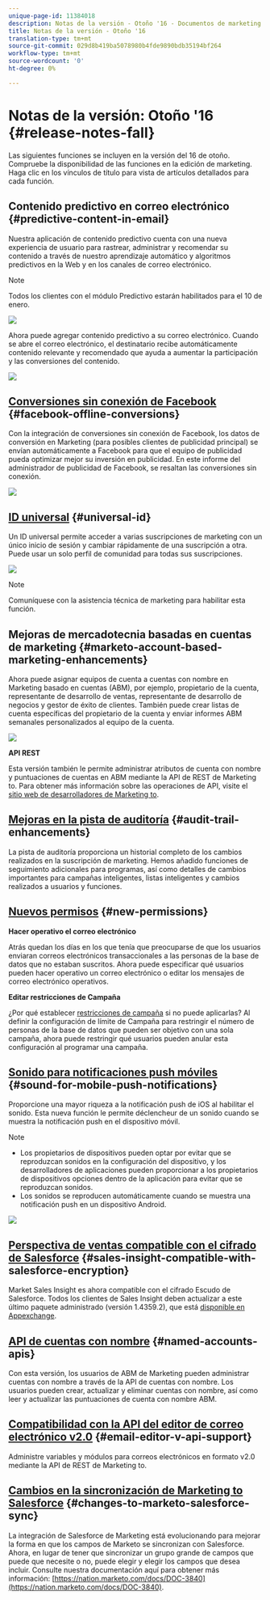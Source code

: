 ```yaml
---
unique-page-id: 11384018
description: Notas de la versión - Otoño '16 - Documentos de marketing - Documentación del producto
title: Notas de la versión - Otoño '16
translation-type: tm+mt
source-git-commit: 029d8b419ba5078980b4fde9890bdb35194bf264
workflow-type: tm+mt
source-wordcount: '0'
ht-degree: 0%

---
```



# Notas de la versión: Otoño &#39;16 {#release-notes-fall}

Las siguientes funciones se incluyen en la versión del 16 de otoño. Compruebe la disponibilidad de las funciones en la edición de marketing. Haga clic en los vínculos de título para vista de artículos detallados para cada función.

## Contenido predictivo en correo electrónico {#predictive-content-in-email}

Nuestra aplicación de contenido predictivo cuenta con una nueva experiencia de usuario para rastrear, administrar y recomendar su contenido a través de nuestro aprendizaje automático y algoritmos predictivos en la Web y en los canales de correo electrónico.

>[!NOTE]
>
>Todos los clientes con el módulo Predictivo estarán habilitados para el 10 de enero.

![](assets/shafe.png)

Ahora puede agregar contenido predictivo a su correo electrónico. Cuando se abre el correo electrónico, el destinatario recibe automáticamente contenido relevante y recomendado que ayuda a aumentar la participación y las conversiones del contenido.

![](assets/predictive.png)

## [Conversiones sin conexión de Facebook](/help/marketo/product-docs/demand-generation/facebook/understanding-facebook-offline-conversions.md) {#facebook-offline-conversions}

Con la integración de conversiones sin conexión de Facebook, los datos de conversión en Marketing (para posibles clientes de publicidad principal) se envían automáticamente a Facebook para que el equipo de publicidad pueda optimizar mejor su inversión en publicidad. En este informe del administrador de publicidad de Facebook, se resaltan las conversiones sin conexión.

![](assets/facebook.png)

## [ID universal](/help/marketo/product-docs/administration/settings/using-a-universal-id-for-subscription-login.md) {#universal-id}

Un ID universal permite acceder a varias suscripciones de marketing con un único inicio de sesión y cambiar rápidamente de una suscripción a otra. Puede usar un solo perfil de comunidad para todas sus suscripciones.

![](assets/image2016-11-3-15-3a10-3a16.png)

>[!NOTE]
>
>Comuníquese con la asistencia técnica de marketing para habilitar esta función.

## Mejoras de mercadotecnia basadas en cuentas de marketing {#marketo-account-based-marketing-enhancements}

Ahora puede asignar equipos de cuenta a cuentas con nombre en Marketing basado en cuentas (ABM), por ejemplo, propietario de la cuenta, representante de desarrollo de ventas, representante de desarrollo de negocios y gestor de éxito de clientes. También puede crear listas de cuenta específicas del propietario de la cuenta y enviar informes ABM semanales personalizados al equipo de la cuenta.

![](assets/account-team-11-15-16.png)

**API REST**

Esta versión también le permite administrar atributos de cuenta con nombre y puntuaciones de cuentas en ABM mediante la API de REST de Marketing to. Para obtener más información sobre las operaciones de API, visite el [sitio web de desarrolladores de Marketing to](https://developers.marketo.com/rest-api/lead-database/named-accounts).

## [Mejoras en la pista de auditoría](/help/marketo/product-docs/administration/audit-trail/change-details-in-audit-trail.md) {#audit-trail-enhancements}

La pista de auditoría proporciona un historial completo de los cambios realizados en la suscripción de marketing. Hemos añadido funciones de seguimiento adicionales para programas, así como detalles de cambios importantes para campañas inteligentes, listas inteligentes y cambios realizados a usuarios y funciones.

## [Nuevos permisos](/help/marketo/product-docs/administration/users-and-roles/managing-user-roles-and-permissions/descriptions-of-role-permissions.md) {#new-permissions}

**Hacer operativo el correo electrónico**

Atrás quedan los días en los que tenía que preocuparse de que los usuarios enviaran correos electrónicos transaccionales a las personas de la base de datos que no estaban suscritos. Ahora puede especificar qué usuarios pueden hacer operativo un correo electrónico o editar los mensajes de correo electrónico operativos.

**Editar restricciones de Campaña**

¿Por qué establecer [restricciones de campaña](/help/marketo/product-docs/administration/email-setup/enable-person-restrictions-for-smart-campaigns.md) si no puede aplicarlas? Al definir la configuración de límite de Campaña para restringir el número de personas de la base de datos que pueden ser objetivo con una sola campaña, ahora puede restringir qué usuarios pueden anular esta configuración al programar una campaña.

## [Sonido para notificaciones push móviles](/help/marketo/product-docs/mobile-marketing/push-notifications/configure-mobile-push-notification.md) {#sound-for-mobile-push-notifications}

Proporcione una mayor riqueza a la notificación push de iOS al habilitar el sonido. Esta nueva función le permite déclencheur de un sonido cuando se muestra la notificación push en el dispositivo móvil.

>[!NOTE]
>
>* Los propietarios de dispositivos pueden optar por evitar que se reproduzcan sonidos en la configuración del dispositivo, y los desarrolladores de aplicaciones pueden proporcionar a los propietarios de dispositivos opciones dentro de la aplicación para evitar que se reproduzcan sonidos.
>* Los sonidos se reproducen automáticamente cuando se muestra una notificación push en un dispositivo Android.


![](assets/sound-for-push-notifications.png)

## [Perspectiva de ventas compatible con el cifrado de Salesforce](/help/marketo/product-docs/marketo-sales-insight/msi-for-salesforce/installation/install-marketo-sales-insight-package-in-salesforce-appexchange.md) {#sales-insight-compatible-with-salesforce-encryption}

Market Sales Insight es ahora compatible con el cifrado Escudo de Salesforce. Todos los clientes de Sales Insight deben actualizar a este último paquete administrado (versión 1.4359.2), que está [disponible en Appexchange](https://appexchange.salesforce.com/listingDetail?listingId=a0N30000001SVZmEAO).

## [API de cuentas con nombre](https://developers.marketo.com/rest-api/lead-database/named-accounts/) {#named-accounts-apis}

Con esta versión, los usuarios de ABM de Marketing pueden administrar cuentas con nombre a través de la API de cuentas con nombre. Los usuarios pueden crear, actualizar y eliminar cuentas con nombre, así como leer y actualizar las puntuaciones de cuenta con nombre ABM.

## [Compatibilidad con la API del editor de correo electrónico v2.0](https://developers.marketo.com/rest-api/assets/emails/) {#email-editor-v-api-support}

Administre variables y módulos para correos electrónicos en formato v2.0 mediante la API de REST de Marketing to.

## [Cambios en la sincronización de Marketing to Salesforce](https://nation.marketo.com/docs/DOC-3840) {#changes-to-marketo-salesforce-sync}

La integración de Salesforce de Marketing está evolucionando para mejorar la forma en que los campos de Marketo se sincronizan con Salesforce. Ahora, en lugar de tener que sincronizar un grupo grande de campos que puede que necesite o no, puede elegir y elegir los campos que desea incluir. Consulte nuestra documentación aquí para obtener más información: [https://nation.marketo.com/docs/DOC-3840](https://nation.marketo.com/docs/DOC-3840).
